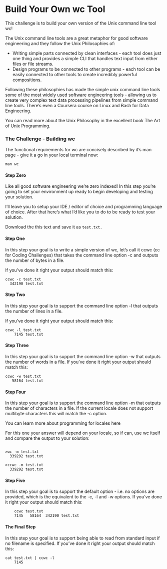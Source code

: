 # Build Your Own wc Tool

This challenge is to build your own version of the Unix command line tool wc!

The Unix command line tools are a great metaphor for good software engineering and they follow the Unix Philosophies of:

- Writing simple parts connected by clean interfaces - each tool does just one thing and provides a simple CLI that handles text input from either files or file streams.
- Design programs to be connected to other programs - each tool can be easily connected to other tools to create incredibly powerful compositions.


Following these philosophies has made the simple unix command line tools some of the most widely used software engineering tools - allowing us to create very complex text data processing pipelines from simple command line tools. There’s even a Coursera course on Linux and Bash for Data Engineering.

You can read more about the Unix Philosophy in the excellent book The Art of Unix Programming.

### The Challenge - Building wc
The functional requirements for wc are concisely described by it’s man page - give it a go in your local terminal now:

```
man wc
```

#### Step Zero
Like all good software engineering we’re zero indexed! In this step you’re going to set your environment up ready to begin developing and testing your solution.

I’ll leave you to setup your IDE / editor of choice and programming language of choice. After that here’s what I’d like you to do to be ready to test your solution.

Download the this text and save it as `test.txt.`

#### Step One
In this step your goal is to write a simple version of wc, let’s call it ccwc (cc for Coding Challenges) that takes the command line option -c and outputs the number of bytes in a file.

If you’ve done it right your output should match this:

```
ccwc -c test.txt
  342190 test.txt
```


#### Step Two

In this step your goal is to support the command line option -l that outputs the number of lines in a file.

If you’ve done it right your output should match this:

```
ccwc -l test.txt
    7145 test.txt
``` 

#### Step Three
In this step your goal is to support the command line option -w that outputs the number of words in a file. If you’ve done it right your output should match this:

```
ccwc -w test.txt
   58164 test.txt
```

#### Step Four

In this step your goal is to support the command line option -m that outputs the number of characters in a file. If the current locale does not support multibyte characters this will match the -c option.

You can learn more about programming for locales here

For this one your answer will depend on your locale, so if can, use wc itself and compare the output to your solution:

```

>wc -m test.txt
  339292 test.txt

>ccwc -m test.txt
  339292 test.txt
```

#### Step Five

In this step your goal is to support the default option - i.e. no options are provided, which is the equivalent to the -c, -l and -w options. If you’ve done it right your output should match this:

```
    ccwc test.txt
    7145   58164  342190 test.txt
```

#### The Final Step
In this step your goal is to support being able to read from standard input if no filename is specified. If you’ve done it right your output should match this:

```
cat test.txt | ccwc -l
    7145
```
